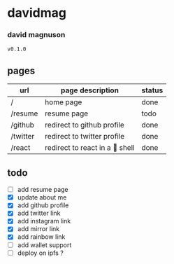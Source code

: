 # davidmag

### david magnuson

`v0.1.0`

## pages

| url      | page description                | status |
| -------- | ------------------------------- | ------ |
| /        | home page                       | done   |
| /resume  | resume page                     | todo   |
| /github  | redirect to github profile      | done   |
| /twitter | redirect to twitter profile     | done   |
| /react   | redirect to react in a 🌰 shell | done   |

## todo

- [ ] add resume page
- [x] update about me
- [x] add github profile
- [x] add twitter link
- [x] add instagram link
- [x] add mirror link
- [x] add rainbow link
- [ ] add wallet support
- [ ] deploy on ipfs ?
